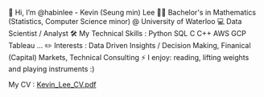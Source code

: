 👋 Hi, I’m @habinlee - Kevin (Seung min) Lee
🧑‍🎓 Bachelor's in Mathematics (Statistics, Computer Science minor) @ University of Waterloo
💻 Data Scientist / Analyst
🛠️ My Technical Skills : Python SQL C C++ AWS GCP Tableau ...
✏️ Interests : Data Driven Insights / Decision Making, Finanical (Capital) Markets, Technical Consulting
⚡ I enjoy: reading, lifting weights and playing instruments :)

My CV : [Kevin_Lee_CV.pdf](https://github.com/habinlee/habinlee/files/14152624/Kevin_Lee_CV.pdf)


<!---
habinlee/habinlee is a ✨ special ✨ repository because its `README.md` (this file) appears on your GitHub profile.
You can click the Preview link to take a look at your changes.
--->
